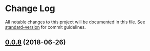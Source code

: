 # Change Log

All notable changes to this project will be documented in this file. See [standard-version](https://github.com/conventional-changelog/standard-version) for commit guidelines.

<a name="0.0.8"></a>
## [0.0.8](https://github.com/alexkrolick/create-react-babel/compare/v0.0.7...v0.0.8) (2018-06-26)
